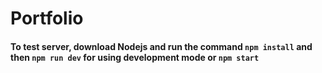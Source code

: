 # Portfolio
#### To test server, download Nodejs and run the command `npm install` and then `npm run dev` for using development mode or `npm start`
